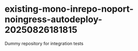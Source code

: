 # existing-mono-inrepo-noport-noingress-autodeploy-20250826181815
Dummy repository for integration tests
